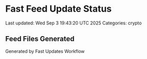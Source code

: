 # Fast Feed Update Status
Last updated: Wed Sep  3 19:43:20 UTC 2025
Categories: crypto

## Feed Files Generated

Generated by Fast Updates Workflow
